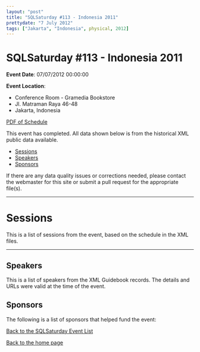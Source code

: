 ```yaml
---
layout: "post" 
title: "SQLSaturday #113 - Indonesia 2011" 
prettydate: "7 July 2012" 
tags: ["Jakarta", "Indonesia", physical, 2012]
---
```

# SQLSaturday #113 - Indonesia 2011
 
**Event Date**: 07/07/2012 00:00:00
 
**Event Location**:
- Conference Room - Gramedia Bookstore
- Jl. Matraman Raya 46-48
- Jakarta, Indonesia
 
<a href="/assets/pdf/0113.pdf">PDF of Schedule</a>
 
This event has completed. All data shown below is from the historical XML public data available.
<ul>
   <li><a href="#sessions">Sessions</a></li>
   <li><a href="#speakers">Speakers</a></li>
   <li><a href="#sponsors">Sponsors</a></li>
</ul>
 
 
If there are any data quality issues or corrections needed, please contact the webmaster for this site or submit a pull request for the appropriate file(s). 
 
----------------------------------------------------------------------------------- 
 
# <a name="sessions"></a>Sessions
This is a list of sessions from the event, based on the schedule in the XML files.
 
----------------------------------------------------------------------------------- 
## <a name="#speakers"></a>Speakers
This is a list of speakers from the XML Guidebook records. The details and URLs were valid at the time of the event.
 
 
 
 
## <a name="sponsors"></a>Sponsors
The following is a list of sponsors that helped fund the event:
 
[Back to the SQLSaturday Event List](/past)
 
[Back to the home page](/index)
 
